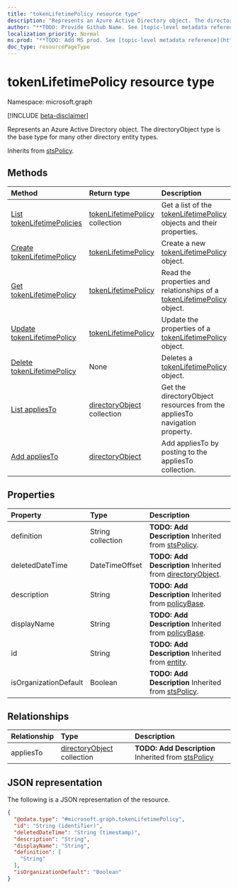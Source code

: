 ```yaml
---
title: "tokenLifetimePolicy resource type"
description: "Represents an Azure Active Directory object. The directoryObject type is the base type for many other directory entity types."
author: "**TODO: Provide Github Name. See [topic-level metadata reference](https://msgo.azurewebsites.net/add/document/guidelines/metadata.html#topic-level-metadata)**"
localization_priority: Normal
ms.prod: "**TODO: Add MS prod. See [topic-level metadata reference](https://msgo.azurewebsites.net/add/document/guidelines/metadata.html#topic-level-metadata)**"
doc_type: resourcePageType
---
```


# tokenLifetimePolicy resource type

Namespace: microsoft.graph

[!INCLUDE [beta-disclaimer](../../includes/beta-disclaimer.md)]

Represents an Azure Active Directory object. The directoryObject type is the base type for many other directory entity types.


Inherits from [stsPolicy](../resources/stspolicy.md).

## Methods
|Method|Return type|Description|
|:---|:---|:---|
|[List tokenLifetimePolicies](../api/tokenlifetimepolicy-list.md)|[tokenLifetimePolicy](../resources/tokenlifetimepolicy.md) collection|Get a list of the [tokenLifetimePolicy](../resources/tokenlifetimepolicy.md) objects and their properties.|
|[Create tokenLifetimePolicy](../api/tokenlifetimepolicy-create.md)|[tokenLifetimePolicy](../resources/tokenlifetimepolicy.md)|Create a new [tokenLifetimePolicy](../resources/tokenlifetimepolicy.md) object.|
|[Get tokenLifetimePolicy](../api/tokenlifetimepolicy-get.md)|[tokenLifetimePolicy](../resources/tokenlifetimepolicy.md)|Read the properties and relationships of a [tokenLifetimePolicy](../resources/tokenlifetimepolicy.md) object.|
|[Update tokenLifetimePolicy](../api/tokenlifetimepolicy-update.md)|[tokenLifetimePolicy](../resources/tokenlifetimepolicy.md)|Update the properties of a [tokenLifetimePolicy](../resources/tokenlifetimepolicy.md) object.|
|[Delete tokenLifetimePolicy](../api/tokenlifetimepolicy-delete.md)|None|Deletes a [tokenLifetimePolicy](../resources/tokenlifetimepolicy.md) object.|
|[List appliesTo](../api/tokenlifetimepolicy-list-appliesto.md)|[directoryObject](../resources/directoryobject.md) collection|Get the directoryObject resources from the appliesTo navigation property.|
|[Add appliesTo](../api/tokenlifetimepolicy-post-appliesto.md)|[directoryObject](../resources/directoryobject.md)|Add appliesTo by posting to the appliesTo collection.|

## Properties
|Property|Type|Description|
|:---|:---|:---|
|definition|String collection|**TODO: Add Description** Inherited from [stsPolicy](../resources/stspolicy.md).|
|deletedDateTime|DateTimeOffset|**TODO: Add Description** Inherited from [directoryObject](../resources/directoryobject.md).|
|description|String|**TODO: Add Description** Inherited from [policyBase](../resources/policybase.md).|
|displayName|String|**TODO: Add Description** Inherited from [policyBase](../resources/policybase.md).|
|id|String|**TODO: Add Description** Inherited from [entity](../resources/entity.md).|
|isOrganizationDefault|Boolean|**TODO: Add Description** Inherited from [stsPolicy](../resources/stspolicy.md).|

## Relationships
|Relationship|Type|Description|
|:---|:---|:---|
|appliesTo|[directoryObject](../resources/directoryobject.md) collection|**TODO: Add Description** Inherited from [stsPolicy](../resources/stspolicy.md)|

## JSON representation
The following is a JSON representation of the resource.
<!-- {
  "blockType": "resource",
  "keyProperty": "id",
  "@odata.type": "microsoft.graph.tokenLifetimePolicy",
  "baseType": "microsoft.graph.stsPolicy",
  "openType": false
}
-->
``` json
{
  "@odata.type": "#microsoft.graph.tokenLifetimePolicy",
  "id": "String (identifier)",
  "deletedDateTime": "String (timestamp)",
  "description": "String",
  "displayName": "String",
  "definition": [
    "String"
  ],
  "isOrganizationDefault": "Boolean"
}
```

